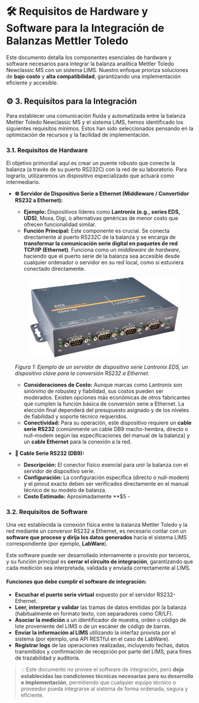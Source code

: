# 🛠️ Requisitos de Hardware y Software para la Integración de Balanzas Mettler Toledo

Este documento detalla los componentes esenciales de hardware y software necesarios para integrar la balanza analítica Mettler Toledo Newclassic MS con un sistema LIMS. Nuestro enfoque prioriza soluciones de **bajo costo** y **alta compatibilidad**, garantizando una implementación eficiente y accesible.

## ⚙️ 3. Requisitos para la Integración

Para establecer una comunicación fluida y automatizada entre la balanza Mettler Toledo Newclassic MS y el sistema LIMS, hemos identificado los siguientes requisitos mínimos. Estos han sido seleccionados pensando en la optimización de recursos y la facilidad de implementación.

### 3.1. Requisitos de Hardware

El objetivo primordial aquí es crear un puente robusto que conecte la balanza (a través de su puerto RS232C) con la red de su laboratorio. Para lograrlo, utilizaremos un dispositivo especializado que actuará como intermediario.

* **🌐 Servidor de Dispositivo Serie a Ethernet (Middleware / Convertidor RS232 a Ethernet):**
    * **Ejemplo:** Dispositivos líderes como **Lantronix (e.g., series EDS, UDS)**, Moxa, Digi, o alternativas genéricas de menor costo que ofrecen funcionalidad similar.
    * **Función Principal:** Este componente es crucial. Se conecta directamente al puerto RS232C de la balanza y se encarga de **transformar la comunicación serie digital en paquetes de red TCP/IP (Ethernet)**. Funciona como un *middleware de hardware*, haciendo que el puerto serie de la balanza sea accesible desde cualquier ordenador o servidor en su red local, como si estuviera conectado directamente.

    <p align="center">
        <img src="files/Lantronix.png" alt="Servidor de Dispositivo Serie a Ethernet - Lantronix EDS" width="400"/>
    </p>
    
    *Figura 1: Ejemplo de un servidor de dispositivo serie Lantronix EDS, un dispositivo clave para la conversión RS232 a Ethernet.*

    * **Consideraciones de Costo:** Aunque marcas como Lantronix son sinónimo de robustez y fiabilidad, sus costos pueden ser moderados. Existen opciones más económicas de otros fabricantes que cumplen la función básica de conversión serie a Ethernet. La elección final dependerá del presupuesto asignado y de los niveles de fiabilidad y soporte técnico requeridos.
    * **Conectividad:** Para su operación, este dispositivo requiere un **cable serie RS232** (comúnmente un cable DB9 macho-hembra, directo o null-modem según las especificaciones del manual de la balanza) y un **cable Ethernet** para la conexión a la red.

* **🔌 Cable Serie RS232 (DB9):**
    * **Descripción:** El conector físico esencial para unir la balanza con el servidor de dispositivo serie.
    * **Configuración:** La configuración específica (directo o null-modem) y el pinout exacto deben ser verificados directamente en el manual técnico de su modelo de balanza.
    * **Costo Estimado:** Aproximadamente **$5 -

### 3.2. Requisitos de Software

Una vez establecida la conexión física entre la balanza Mettler Toledo y la red mediante un conversor RS232 a Ethernet, es necesario contar con un **software que procese y dirija los datos generados** hacia el sistema LIMS correspondiente (por ejemplo, **LabWare**).

Este software puede ser desarrollado internamente o provisto por terceros, y su función principal es **cerrar el circuito de integración**, garantizando que cada medición sea interpretada, validada y enviada correctamente al LIMS.

#### Funciones que debe cumplir el software de integración:

* **Escuchar el puerto serie virtual** expuesto por el servidor RS232-Ethernet.
* **Leer, interpretar y validar** las tramas de datos emitidas por la balanza (habitualmente en formato texto, con separadores como CR/LF).
* **Asociar la medición** a un identificador de muestra, orden o código de lote proveniente del LIMS o de un escáner de código de barras.
* **Enviar la información al LIMS** utilizando la interfaz provista por el sistema (por ejemplo, una API RESTful en el caso de LabWare).
* **Registrar logs** de las operaciones realizadas, incluyendo fechas, datos transmitidos y confirmación de recepción por parte del LIMS, para fines de trazabilidad y auditoría.

> 💡 Este documento no provee el software de integración, pero **deja establecidas las condiciones técnicas necesarias para su desarrollo e implementación**, permitiendo que cualquier equipo técnico o proveedor pueda integrarse al sistema de forma ordenada, segura y eficiente.
